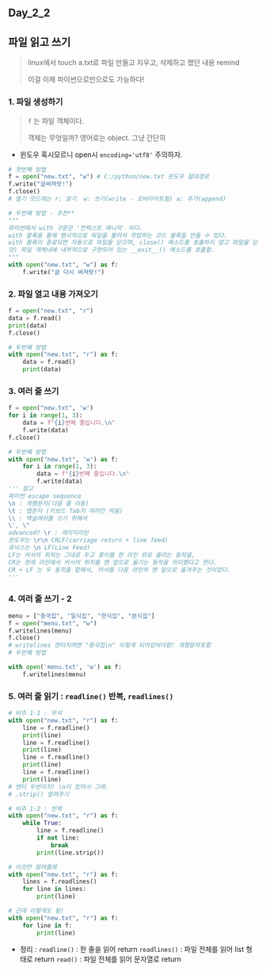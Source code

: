 ## Day_2_2

## 파일 읽고 쓰기

> linux에서 touch a.txt로 파일 만들고 지우고, 삭제하고 했던 내용 remind
>
> 이걸 이제 파이썬으로만으로도 가능하다!

### 1. 파일 생성하기

> `f` 는 파일 객체이다. 
>
> 객체는 무엇일까? 영어로는 object. 그냥 간단히  

* 윈도우 혹시모르니 open시 `encoding='utf8'` 주의하자.

```python
# 첫번째 방법
f = open("new.txt", "w") # C:/python/new.txt 윈도우 절대경로
f.write("글써져랏!")
f.close()
# 열기 모드에는 r: 읽기  w: 쓰기(write - 오버라이트됨) a: 추가(append)

# 두번째 방법 - 추천**
"""
파이썬에서 with 구문은 '컨텍스트 매니저' 이다.
with 블록을 통해 명시적으로 파일을 불러서 작업하는 코드 블록을 만들 수 있다. 
with 블록이 종료되면 자동으로 파일을 닫으며, close() 메소드를 호출하지 않고 파일을 닫는다. 
덧) 파일 객체내에 내부적으로 구현되어 있는 __exit__() 메소드를 호출함. 
"""
with open("new.txt", "w") as f:
    f.write("글 다시 써져랏!")

```

### 2. 파일 열고 내용 가져오기

```python
f = open("new.txt", "r")
data = f.read()
print(data)
f.close()

# 두번째 방법
with open("new.txt", "r") as f:
    data = f.read()
    print(data)
```

### 3. 여러 줄 쓰기

```python
f = open("new.txt", 'w')
for i in range(1, 3):
    data = f"{i}번째 줄입니다.\n"
    f.write(data)
f.close()

# 두번째 방법
with open("new.txt", 'w') as f:
    for i in range(1, 3):
    	data = f"{i}번째 줄입니다.\n"
    	f.write(data)
''' 참고
파이썬 escape sequence
\n : 개행문자(다음 줄 이동)
\t : 탭문자 (키보드 Tab키 여러칸 띄움)
\\ : 백슬래쉬를 쓰기 위해서
\', \"
advanced? \r : 캐리지리턴 
윈도우는 \r\n CRLF(carriage return + line feed)
유닉스는 \n LF(Line Feed)
LF는 커서의 위치는 그대로 두고 종이를 한 라인 위로 올리는 동작을,
CR는 현재 라인에서 커서의 위치를 맨 앞으로 옮기는 동작을 의미했다고 한다.
CR + LF 는 두 동작을 합해서, 커서를 다음 라인의 맨 앞으로 옮겨주는 것이었다.
'''
```

### 4. 여러 줄 쓰기 - 2

```python
menu = ["중국집", "일식집", "한식집", "분식집"]
f = open("menu.txt", "w")
f.writelines(menu)
f.close()
# writelines 엔터치려면 "중국집\n" 이렇게 되어있어야함! 개행문자포함
# 두번째 방법

with open('menu.txt', 'w') as f:  
    f.writelines(menu)
```

### 5. 여러 줄 읽기 : `readline()` 반복, `readlines()` 

```python
# 비추 1-1 : 무식
with open("new.txt", "r") as f:
    line = f.readline()
    print(line)
    line = f.readline()
    print(line)
    line = f.readline()
    print(line)
    line = f.readline()
    print(line)
# 엔터 두번이지! \n이 있어서 그래. 
# .strip() 알려주기

# 비추 1-2 : 반복 
with open("new.txt", "r") as f:
    while True:
        line = f.readline()
        if not line: 
            break
        print(line.strip())

# 이것만 알려줄래
with open("new.txt", "r") as f:
    lines = f.readlines()
    for line in lines:
        print(line)

# 근데 이렇게도 됨!
with open("new.txt", "r") as f:
    for line in f:
        print(line)
```

* 정리 :
  `readline()` : 한 줄을 읽어 return 
  `readlines()` : 파일 전체를 읽어 list 형태로 return 
  `read()` : 파일 전체를 읽어 문자열로 return 
